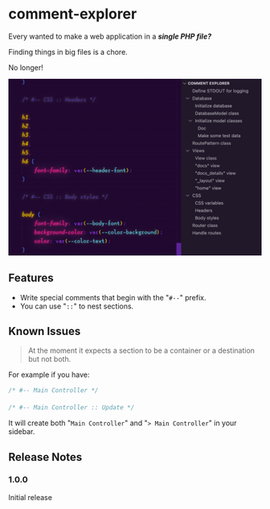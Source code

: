 # comment-explorer

Every wanted to make a web application in a **_single PHP file?_**

Finding things in big files is a chore.

No longer!

![Alt text](screenshot.png)

## Features

- Write special comments that begin with the "`#--`" prefix.
- You can use "`::`" to nest sections.

## Known Issues

> At the moment it expects a section to be a container or a destination but not both.

For example if you have:

```js
/* #-- Main Controller */

/* #-- Main Controller :: Update */
```

It will create both "`Main Controller`" and "`> Main Controller`" in your sidebar.

## Release Notes

### 1.0.0

Initial release
